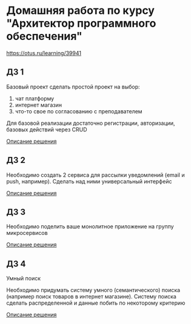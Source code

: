 # Домашняя работа по курсу "Архитектор программного обеспечения"
https://otus.ru/learning/39941

## ДЗ 1
Базовый проект
сделать простой проект на выбор:
1) чат платформу
2) интернет магазин
3) что-то свое по согласованию с преподавателем

Для базовой реализации достаточно регистрации, авторизации, базовых действий через CRUD

[Описание решения](lesson1/readme.md)

## ДЗ 2
Необходимо создать 2 сервиса для рассылки уведомлений (email и push, например). Сделать над ними универсальный интерфейс

[Описание решения](lesson2/readme.md)

## ДЗ 3
Необходимо поделить ваше монолитное приложение на группу микросервисов

[Описание решения](lesson3/readme.md)

## ДЗ 4
Умный поиск

Необходимо придумать систему умного (семантического) поиска (например поиск товаров в интернет магазине). Систему поиска сделать распределенной и данные побить по некоторому критерию

[Описание решения](lesson4/readme.md)